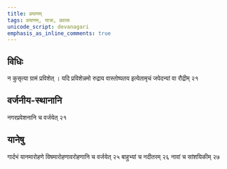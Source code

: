 ```yaml
---
title: प्रयाणम्
tags: प्रयाणम्, यात्रा, प्रवासः
unicode_script: devanagari
emphasis_as_inline_comments: true
---
```


## विधिः
न कुसृत्या ग्रामं प्रविशेत् । यदि प्रविशेन्नमो रुद्राय वास्तोष्पतय इत्येतामृचं जपेदन्यां वा रौद्रीम् २१ 

## वर्जनीय-स्थानानि
नगरप्रवेशनानि च वर्जयेत् २१

## यानेषु
गार्दभं यानमारोहणे विषमारोहणावरोहणानि च वर्जयेत् २५ बाहुभ्यां च नदीतरम् २६ नावां च सांशयिकीम् २७